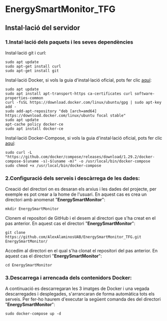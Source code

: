 # EnergySmartMonitor_TFG

## Instal·lació del servidor

### 1.Instal·lació dels paquets i les seves dependències

Instal·lació git i curl:
```
sudo apt update
sudo apt-get install curl
sudo apt-get install git
```


Instal·lació Docker, si vols la guia d'instal·lació oficial, pots fer clic [aquí](https://docs.docker.com/engine/install/ubuntu/):
```
sudo apt update
sudo apt install apt-transport-https ca-certificates curl software-properties-common
curl -fsSL https://download.docker.com/linux/ubuntu/gpg | sudo apt-key add -
sudo add-apt-repository "deb [arch=amd64] https://download.docker.com/linux/ubuntu focal stable"
sudo apt update
apt-cache policy docker-ce
sudo apt install docker-ce
```


Instal·lació Docker-Compose, si vols la guia d'instal·lació oficial, pots fer clic [aquí](https://docs.docker.com/compose/install/):
```
sudo curl -L "https://github.com/docker/compose/releases/download/1.29.2/docker-compose-$(uname -s)-$(uname -m)" -o /usr/local/bin/docker-compose
sudo chmod +x /usr/local/bin/docker-compose
```

### 2.Configuració dels serveis i descàrrega de les dades:

Creació del directori on es desaran els arxius i les dades del projecte, per exemple es pot crear a la home de l'usuari. En aquest cas es crea un directori amb anomenat "**EnergySmartMonitor**":
```
mkdir EnergySmartMonitor
```

Clonem el repositori de GitHub i el desem al directori que s'ha creat en el pas anterior. En aquest cas el directori "**EnergySmartMonitor**":
```
git clone https://github.com/AlexAlaminosUAB/EnergySmartMonitor_TFG.git EnergySmartMonitor/
```

Accedim al directori en el qual s'ha clonat el repositori del pas anterior. En aquest cas el directori "**EnergySmartMonitor**":
```
cd EnergySmartMonitor
```


### 3.Descarrega i arrencada dels contenidors Docker:

A continuació es descarregaran les 3 imatges de Docker i una vegada descarregades i desplegades, s'arrancaran de forma automàtica tots els serveis. Per fer-ho haurem d'executar la següent comanda des del directori "**EnergySmartMonitor**":
```
sudo docker-compose up -d
```
